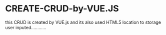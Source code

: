 # CREATE-CRUD-by-VUE.JS
this CRUD is created by VUE.js and its also used HTML5 location to storage user inputed............
